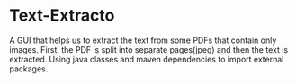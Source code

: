# Text-Extracto
A GUI that helps us to extract the text from some PDFs that contain only images. First, the PDF is split into separate pages(jpeg) and then the text is extracted. Using java classes and maven dependencies to import external packages.
